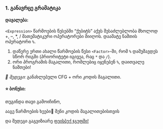 ### 1. განავრცე გრამატიკა

#### **დავალება:**  
`<Expression>` წარმოების წესებში “ქუბიტს” აქვს შესაძლებლობა მხოლოდ +, –, *, / მათემატიკური ოპერატორები მიიღოს. დაამატე ნაშთის ოპერატორი `%`.  
1. დაწერე ერთი ახალი წარმოების წესი `<Factor>`-ში, რომ `%` დამუშავდეს სწორ რიგში (პრიორიტეტი იგივეა, რაც `*` და `/`).  
2. ორი პროგრამის მაგალითი, რომლებიც იყენებენ `%`, დაითვალე ნაშთები!

*🎯 შედეგი:* განახლებული CFG + ორი კოდის მაგალითი.


#### ⭐ ბონუსი:
თუგინდა თავი გამოიჩინო,

ააგე  წარმოების ხეები🌲 შენი კოდის მაგალითებისთვის

და შედეგი გაგვიზიარე
[ფეისბუქ ჯგუფში!](https://www.facebook.com/groups/442789288892919) 